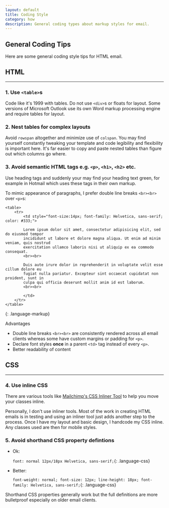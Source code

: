 ```yaml
---
layout: default
title: Coding Style
category: how
description: General coding types about markup styles for email.
---
```

## General Coding Tips

Here are some general coding style tips for HTML email.

## HTML
----

### 1. Use `<table>`s

Code like it's 1999 with tables. Do not use `<div>`s or floats for layout. Some versions of Microsoft Outlook use its own Word markup processing engine and require tables for layout.

### 2. Nest tables for complex layouts

Avoid `rowspan` altogether and minimize use of `colspan`. You may find yourself constantly tweaking your template and code legibility and flexibility is important here. It's far easier to copy and paste nested tables than figure out which columns go where.

### 3. Avoid semantic HTML tags e.g. `<p>`, `<h1>`, `<h2>` etc.

Use heading tags and suddenly your may find your heading text green, for example in Hotmail which uses these tags in their own markup.

To mimic appearance of paragraphs, I prefer double line breaks `<br><br>` over `<p>`s:

    <table>
        <tr>
            <td style="font-size:14px; font-family: Helvetica, sans-serif; color: #333;">

            Lorem ipsum dolor sit amet, consectetur adipisicing elit, sed do eiusmod tempor
            incididunt ut labore et dolore magna aliqua. Ut enim ad minim veniam, quis nostrud
            exercitation ullamco laboris nisi ut aliquip ex ea commodo consequat.
            <br><br>

            Duis aute irure dolor in reprehenderit in voluptate velit esse cillum dolore eu
            fugiat nulla pariatur. Excepteur sint occaecat cupidatat non proident, sunt in
            culpa qui officia deserunt mollit anim id est laborum.
            <br><br>

            </td>
        </tr>
    </table>
{: .language-markup}

Advantages

* Double line breaks `<br><br>` are consistently rendered across all email clients whereas some have custom margins or padding for `<p>`.
* Declare font styles **once** in a parent `<td>` tag instead of every `<p>`.
* Better readability of content

## CSS
----

### 4. Use inline CSS

There are various tools like [Mailchimp's CSS Inliner Tool](http://beaker.mailchimp.com/inline-css) to help you move your classes inline.

Personally, I don't use inliner tools. Most of the work in creating HTML emails is in testing and using an inliner tool just adds another step to the process. Once I have my layout and basic design, I handcode my CSS inline. Any classes used are then for mobile styles.


### 5. Avoid shorthand CSS property defintions

* Ok:

    `font: normal 12px/18px Helvetica, sans-serif;`{: .language-css}

* Better:

    `font-weight: normal; font-size: 12px; line-height: 18px; font-family: Helvetica, sans-serif;`{: .language-css}

Shorthand CSS properties generally work but the full definitions are more bulletproof especially on older email clients.



